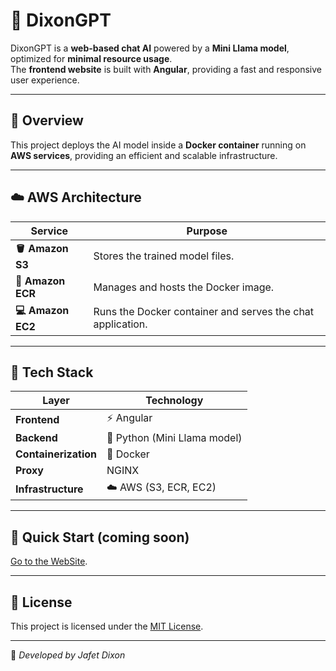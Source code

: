 # 🤖 DixonGPT

DixonGPT is a **web-based chat AI** powered by a **Mini Llama model**, optimized for **minimal resource usage**.  
The **frontend website** is built with **Angular**, providing a fast and responsive user experience.

---

## 🧩 Overview
This project deploys the AI model inside a **Docker container** running on **AWS services**, providing an efficient and scalable infrastructure.

---

## ☁️ AWS Architecture

| Service | Purpose |
|----------|----------|
| **🪣 Amazon S3** | Stores the trained model files. |
| **🐳 Amazon ECR** | Manages and hosts the Docker image. |
| **💻 Amazon EC2** | Runs the Docker container and serves the chat application. |

---

## 🧠 Tech Stack

| Layer | Technology |
|-------|-------------|
| **Frontend** | ⚡ Angular |
| **Backend** | 🐍 Python (Mini Llama model) |
| **Containerization** | 🐳 Docker |
| **Proxy** | NGINX  |
| **Infrastructure** | ☁️ AWS (S3, ECR, EC2) |

---

## 🚀 Quick Start (coming soon)
[Go to the WebSite](https://dixon-gpt.vercel.app/).

---

## 📄 License
This project is licensed under the [MIT License](LICENSE).

---

🧠 *Developed by Jafet Dixon*

